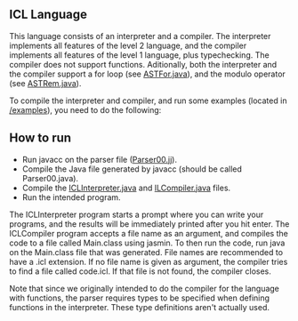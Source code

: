 ## ICL Language
This language consists of an interpreter and a compiler.
The interpreter implements all features of the level 2 language, and the compiler implements all features of the level 1 language, plus typechecking. The compiler does not support functions. Aditionally, both the interpreter and the compiler support a for loop (see [ASTFor.java](https://github.com/dg-Pereira/ICL/blob/main/ast/ASTFor.java)), and the modulo operator (see [ASTRem.java](https://github.com/dg-Pereira/ICL/blob/main/ast/ASTRem.java)).

To compile the interpreter and compiler, and run some examples (located in [/examples](https://github.com/dg-Pereira/ICL/tree/main/examples)), you need to do the following:

## How to run
 - Run javacc on the parser file ([Parser00.jj](https://github.com/dg-Pereira/ICL/blob/main/Parser00.jj)). 
 - Compile the Java file generated by javacc (should be called Parser00.java).
 - Compile the [ICLInterpreter.java](https://github.com/dg-Pereira/ICL/blob/main/ICLInterpreter.java) and [ILCompiler.java](https://github.com/dg-Pereira/ICL/blob/main/ICLCompiler.java) files.
 - Run the intended program.

The ICLInterpreter program starts a prompt where you can write your programs, and the results will be immediately printed after you hit enter.
The ICLCompiler program accepts a file name as an argument, and compiles the code to a file called Main.class using jasmin. To then run the code, run java on the Main.class file that was generated. File names are recommended to have a .icl extension. If no file name is given as argument, the compiler tries to find a file called code.icl. If that file is not found, the compiler closes.

Note that since we originally intended to do the compiler for the language with functions, the parser requires types to be specified when defining functions in the interpreter. These type definitions aren't actually used.
